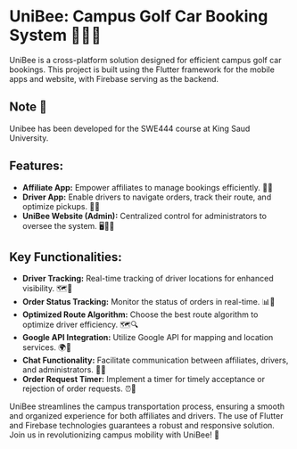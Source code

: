 # UniBee: Campus Golf Car Booking System 🚗📱🌐

UniBee is a cross-platform solution designed for efficient campus golf car bookings. This project is built using the Flutter framework for the mobile apps and website, with Firebase serving as the backend. 

## Note 📝
Unibee has been developed for the SWE444 course at King Saud University.

## Features:

- **Affiliate App:** Empower affiliates to manage bookings efficiently. 📲💼
- **Driver App:** Enable drivers to navigate orders, track their route, and optimize pickups. 🚗📍
- **UniBee Website (Admin):** Centralized control for administrators to oversee the system. 🖥️👩‍💼

## Key Functionalities:

- **Driver Tracking:** Real-time tracking of driver locations for enhanced visibility. 🗺️📍
- **Order Status Tracking:** Monitor the status of orders in real-time. 📊🔄
- **Optimized Route Algorithm:** Choose the best route algorithm to optimize driver efficiency. 🗺️🔍
- **Google API Integration:** Utilize Google API for mapping and location services. 🌍🔗
- **Chat Functionality:** Facilitate communication between affiliates, drivers, and administrators. 💬📧
- **Order Request Timer:** Implement a timer for timely acceptance or rejection of order requests. ⏰📅

UniBee streamlines the campus transportation process, ensuring a smooth and organized experience for both affiliates and drivers. The use of Flutter and Firebase technologies guarantees a robust and responsive solution. Join us in revolutionizing campus mobility with UniBee! 🚀

